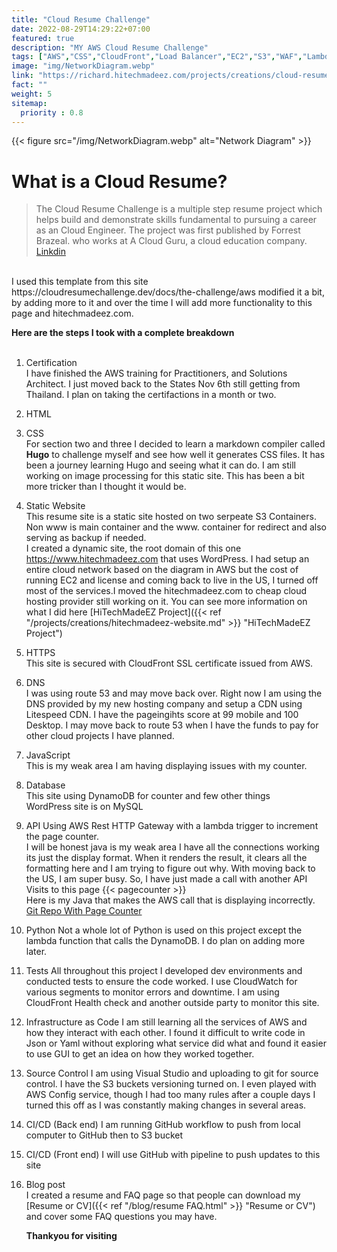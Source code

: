 ```yaml
---
title: "Cloud Resume Challenge"
date: 2022-08-29T14:29:22+07:00
featured: true
description: "MY AWS Cloud Resume Challenge"
tags: ["AWS","CSS","CloudFront","Load Balancer","EC2","S3","WAF","Lambda","Rest API"]
image: "img/NetworkDiagram.webp"
link: "https://richard.hitechmadeez.com/projects/creations/cloud-resume-challenge.html"
fact: ""
weight: 5
sitemap:
  priority : 0.8
---
```

  
  
{{< figure src="/img/NetworkDiagram.webp" alt="Network Diagram" >}}

# What is a Cloud Resume?  

> The Cloud Resume Challenge is a multiple step resume project which helps build and demonstrate skills fundamental to pursuing a career as an Cloud Engineer. The project was first published by Forrest Brazeal. who works at A Cloud Guru, a cloud education company. [Linkdin]( https://www.linkedin.com/pulse/cloud-resume-challenge-abraham-musa#:~:text=The%20Cloud%20Resume%20Challenge%20is,Guru%2C%20a%20cloud%20education%20company) 

<br>
I used this template from this site https://cloudresumechallenge.dev/docs/the-challenge/aws modified it a bit, by adding more to it and over the time I will add more functionality to this page and hitechmadeez.com.  
  
**Here are the steps I took with a complete breakdown**  
<br>  
1. Certification  
I have finished the AWS training for Practitioners, and Solutions Architect. I just moved back to the States Nov 6th still getting from Thailand. I plan on taking the certifactions in a month or two.
2. HTML
3. CSS  
For section two and three I decided to learn a markdown compiler called **Hugo** to challenge myself and see how well it generates CSS files. It has been a journey learning Hugo and seeing what it can do. I am still working on image processing for this static site. This has been a bit more tricker than I thought it would be.
4. Static Website  
This resume site is a static site hosted on two serpeate S3 Containers. Non www is main container and the www. container for redirect and also serving as backup if needed.  
I created a dynamic site, the root domain of this one https://www.hitechmadeez.com that uses WordPress. I had setup an entire cloud network based on the diagram in AWS but the cost of running EC2 and license and coming back to live in the US, I turned off most of the services.I moved the hitechmadeez.com to cheap cloud hosting provider still working on it. You can see more information on what I did here [HiTechMadeEZ Project]({{< ref "/projects/creations/hitechmadeez-website.md" >}} "HiTechMadeEZ Project")
5. HTTPS  
This site is secured with CloudFront SSL certificate issued from AWS.
6. DNS  
I was using route 53 and may move back over. Right now I am using the DNS provided by my new hosting company and setup a CDN using Litespeed CDN. I have the pageingihts score at 99 mobile and 100 Desktop. I may move back to route 53 when I have the funds to pay for other cloud projects I have planned.
7. JavaScript  
This is my weak area I am having displaying issues with my counter. 
8. Database  
This site using DynamoDB for counter and few other things  
WordPress site is on MySQL 
9. API
Using AWS Rest HTTP Gateway with a lambda trigger to increment the page counter.  
I will be honest java is my weak area I have all the connections working its just the display format. When it renders the result, it clears all the formatting here and I am trying to figure out why. With moving back to the US, I am super busy. So, I have just made a call with another API  
Visits to this page
{{< pagecounter >}}  
Here is my Java that makes the AWS call that is displaying incorrectly. [Git Repo With Page Counter](https://github.com/rstandow/pagecounterAWS.git)
10. Python
Not a whole lot of Python is used on this project except the lambda function that calls the DynamoDB. I do plan on adding more later.
11. Tests
All throughout this project I developed dev environments and conducted tests to ensure the code worked. I use CloudWatch for various segments to monitor errors and downtime. I am using CloudFront Health check and another outside party to monitor this site.
12. Infrastructure as Code
I am still learning all the services of AWS and how they interact with each other. I found it difficult to write code in Json or Yaml without exploring what service did what and found it easier to use GUI to get an idea on how they worked together.
13. Source Control
I am using Visual Studio and uploading to git for source control. I have the S3 buckets versioning turned on. I even played with AWS Config service, though I had too many rules after a couple days I turned this off as I was constantly making changes in several areas.
14. CI/CD (Back end)
I am running GitHub workflow to push from local computer to GitHub then to S3 bucket
15. CI/CD (Front end)
I will use GitHub with pipeline to push updates to this site
16. Blog post  
I created a resume and FAQ page so that people can download my [Resume or CV]({{< ref "/blog/resume FAQ.html" >}} "Resume or CV") and cover some FAQ questions you may have.  


  
  
     **Thankyou for visiting**

